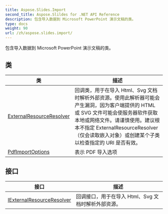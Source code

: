 ```yaml
---
title: Aspose.Slides.Import
second_title: Aspose.Slildes for .NET API Reference
description: 包含导入数据到 Microsoft PowerPoint 演示文稿的类。
type: docs
weight: 90
url: /zh/aspose.slides.import/
---
```


包含导入数据到 Microsoft PowerPoint 演示文稿的类。

## 类

| 类 | 描述 |
| --- | --- |
| [ExternalResourceResolver](./externalresourceresolver) | 回调类，用于在导入 Html、Svg 文档时解析外部资源。使用此解析器可能会产生漏洞，因为客户端提供的 HTML 或 SVG 文件可能会使服务器软件获取本地或网络文件。请谨慎使用。建议根本不指定 ExternalResourceResolver（仅会读取嵌入对象）或创建某个子类以检查指定的 URI 是否有效。 |
| [PdfImportOptions](./pdfimportoptions) | 表示 PDF 导入选项 |
## 接口

| 接口 | 描述 |
| --- | --- |
| [IExternalResourceResolver](./iexternalresourceresolver) | 回调接口，用于在导入 Html、Svg 文档时解析外部资源。 |
